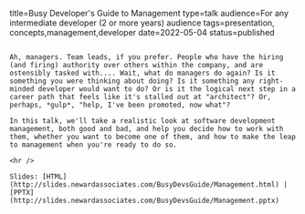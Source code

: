 title=Busy Developer's Guide to Management
type=talk
audience=For any intermediate developer (2 or more years) audience
tags=presentation, concepts,management,developer
date=2022-05-04
status=published
~~~~~~

Ah, managers. Team leads, if you prefer. People who have the hiring (and firing) authority over others within the company, and are ostensibly tasked with.... Wait, what do managers do again? Is it something you were thinking about doing? Is it something any right-minded developer would want to do? Or is it the logical next step in a career path that feels like it's stalled out at "architect"? Or, perhaps, *gulp*, "help, I've been promoted, now what"? 

In this talk, we'll take a realistic look at software development management, both good and bad, and help you decide how to work with them, whether you want to become one of them, and how to make the leap to management when you're ready to do so.
    
<hr />

Slides: [HTML](http://slides.newardassociates.com/BusyDevsGuide/Management.html) | [PPTX](http://slides.newardassociates.com/BusyDevsGuide/Management.pptx)
